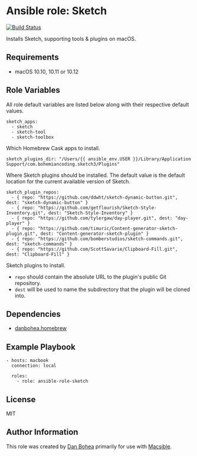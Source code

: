 # Ansible role: Sketch

[![Build Status](https://travis-ci.org/danbohea/ansible-role-sketch.svg?branch=master)](https://travis-ci.org/danbohea/ansible-role-sketch)

Installs Sketch, supporting tools & plugins on macOS.


## Requirements

- macOS 10.10, 10.11 or 10.12


## Role Variables

All role default variables are listed below along with their respective default values.

```
sketch_apps:
  - sketch
  - sketch-tool
  - sketch-toolbox
```

Which Homebrew Cask apps to install.

```
sketch_plugins_dir: "/Users/{{ ansible_env.USER }}/Library/Application Support/com.bohemiancoding.sketch3/Plugins"
```

Where Sketch plugins should be installed. The default value is the default location for the current available version of Sketch.

```
sketch_plugin_repos:
  - { repo: "https://github.com/ddwht/sketch-dynamic-button.git", dest: "sketch-dynamic-button" }
  - { repo: "https://github.com/getflourish/Sketch-Style-Inventory.git", dest: "Sketch-Style-Inventory" }
  - { repo: "https://github.com/tylergaw/day-player.git", dest: "day-player" }
  - { repo: "https://github.com/timuric/Content-generator-sketch-plugin.git", dest: "Content-generator-sketch-plugin" }
  - { repo: "https://github.com/bomberstudios/sketch-commands.git", dest: "sketch-commands" }
  - { repo: "https://github.com/ScottSavarie/Clipboard-Fill.git", dest: "Clipboard-Fill" }
```

Sketch plugins to install.

- `repo` should contain the absolute URL to the plugin's public Git repository.
- `dest` will be used to name the subdirectory that the plugin will be cloned into.


## Dependencies

- [danbohea.homebrew](https://galaxy.ansible.com/danbohea/homebrew)


## Example Playbook

```
- hosts: macbook
  connection: local

  roles:
    - role: ansible-role-sketch
```

## License

MIT


## Author Information

This role was created by [Dan Bohea](http://bohea.co.uk) primarily for use with [Macsible](https://github.com/macsible/macsible).
